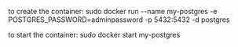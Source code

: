to create the container: sudo docker run --name my-postgres -e POSTGRES_PASSWORD=adminpassword -p 5432:5432 -d postgres

to start the container: sudo docker start my-postgres
